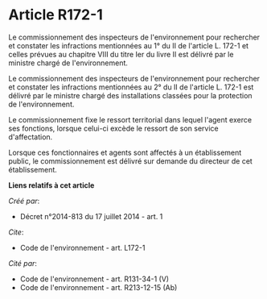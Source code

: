 # Article R172-1

Le commissionnement des inspecteurs de l'environnement pour rechercher et constater les infractions mentionnées au 1° du II
de l'article L. 172-1 et celles prévues au chapitre VIII du titre Ier du livre II est délivré par le ministre chargé de
l'environnement.

Le commissionnement des inspecteurs de l'environnement pour rechercher et constater les infractions mentionnées au 2° du II
de l'article L. 172-1 est délivré par le ministre chargé des installations classées pour la protection de l'environnement.

Le commissionnement fixe le ressort territorial dans lequel l'agent exerce ses fonctions, lorsque celui-ci excède le ressort
de son service d'affectation.

Lorsque ces fonctionnaires et agents sont affectés à un établissement public, le commissionnement est délivré sur demande du
directeur de cet établissement.

**Liens relatifs à cet article**

_Créé par_:

  - Décret n°2014-813 du 17 juillet 2014 - art. 1

_Cite_:

  - Code de l'environnement - art. L172-1

_Cité par_:

  - Code de l'environnement - art. R131-34-1 (V)
  - Code de l'environnement - art. R213-12-15 (Ab)
